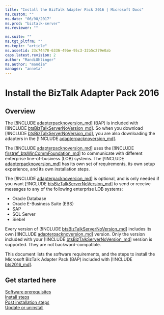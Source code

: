 ```yaml
---
title: "Install the BizTalk Adapter Pack 2016 | Microsoft Docs"
ms.custom: ""
ms.date: "06/08/2017"
ms.prod: "biztalk-server"
ms.reviewer: ""

ms.suite: ""
ms.tgt_pltfrm: ""
ms.topic: "article"
ms.assetid: 23c74470-6336-49be-95c3-32b5c279e0ab
caps.latest.revision: 2
author: "MandiOhlinger"
ms.author: "mandia"
manager: "anneta"
---
```

# Install the BizTalk Adapter Pack 2016
## Overview

The [!INCLUDE [adapterpacknoversion_md](../includes/adapterpacknoversion-md.md)] (BAP) is included with [!INCLUDE [btsBizTalkServerNoVersion_md](../includes/btsbiztalkservernoversion-md.md)]. So when you download [!INCLUDE [btsBizTalkServerNoVersion_md](../includes/btsbiztalkservernoversion-md.md)], you are also downloading the adapters in the [!INCLUDE [adapterpacknoversion_md](../includes/adapterpacknoversion-md.md)]. 

The [!INCLUDE [adapterpacknoversion_md](../includes/adapterpacknoversion-md.md)] uses the [!INCLUDE [firstref_btsWinCommFoundation_md](../includes/firstref-btswincommfoundation-md.md)] to communicate with different enterprise line-of-business (LOB) systems. The [!INCLUDE [adapterpacknoversion_md](../includes/adapterpacknoversion-md.md)] has its own set of requirements, its own setup experience, and its own installation steps. 

The [!INCLUDE [adapterpacknoversion_md](../includes/adapterpacknoversion-md.md)] is optional, and is only needed if you want [!INCLUDE [btsBizTalkServerNoVersion_md](../includes/btsbiztalkservernoversion-md.md)] to send or receive messages to any of the following enterprise LOB systems: 

* Oracle Database
* Oracle E-Business Suite (EBS)
* SAP
* SQL Server
* Siebel

Every version of [!INCLUDE [btsBizTalkServerNoVersion_md](../includes/btsbiztalkservernoversion-md.md)] includes its own [!INCLUDE [adapterpacknoversion_md](../includes/adapterpacknoversion-md.md)] version. Only the version included with your [!INCLUDE [btsBizTalkServerNoVersion_md](../includes/btsbiztalkservernoversion-md.md)] version is supported. They are not backward-compatible.

This document lists the software requirements, and the steps to install the Microsoft BizTalk Adapter Pack (BAP) included with [!INCLUDE [bts2016_md](../includes/bts2016-md.md)]. 

## Get started here
[Software prerequisites](../adapters-and-accelerators/software-prerequisites-for-biztalk-adapter-pack-2016.md)  
[Install steps](../adapters-and-accelerators/installing-the-biztalk-adapter-pack-2016.md)  
[Post installation steps](../adapters-and-accelerators/post-installation-steps-for-biztalk-adapter-pack-2016.md)  
[Update or uninstall](../adapters-and-accelerators/update-or-uninstall-the-biztalk-adapter-pack-2016.md)